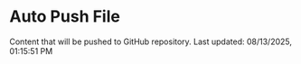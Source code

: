 # Auto Push File

Content that will be pushed to GitHub repository.
Last updated: 08/13/2025, 01:15:51 PM